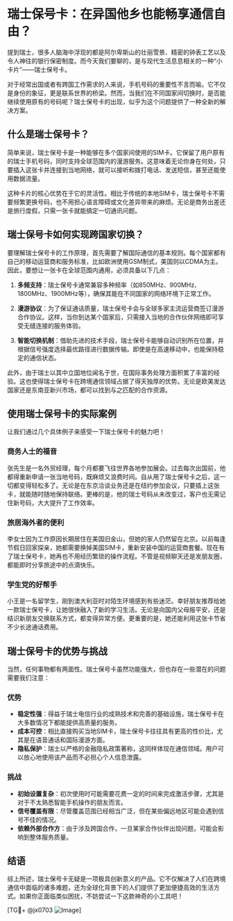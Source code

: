 # 瑞士保号卡：在异国他乡也能畅享通信自由？

提到瑞士，很多人脑海中浮现的都是阿尔卑斯山的壮丽雪景、精密的钟表工艺以及令人神往的银行保密制度。而今天我们要聊的，是与现代生活息息相关的一种“小卡片”——瑞士保号卡。

对于经常出国或者有跨国工作需求的人来说，手机号码的重要性不言而喻。它不仅是身份的象征，更是联系世界的桥梁。然而，当我们在不同国家间切换时，是否能继续使用原有的号码呢？瑞士保号卡的出现，似乎为这个问题提供了一种全新的解决方案。

## 什么是瑞士保号卡？

简单来说，瑞士保号卡是一种能够在多个国家间使用的SIM卡。它保留了用户原有的瑞士手机号码，同时支持全球范围内的漫游服务。这意味着无论你身在何处，只要插入这张卡并连接到当地网络，就可以接听和拨打电话、发送短信，甚至还能使用数据流量。

这种卡片的核心优势在于它的灵活性。相比于传统的本地SIM卡，瑞士保号卡不需要频繁更换号码，也不用担心语言障碍或文化差异带来的麻烦。无论是商务出差还是旅行度假，只需一张卡就能搞定一切通讯问题。

## 瑞士保号卡如何实现跨国家切换？

要理解瑞士保号卡的工作原理，首先需要了解国际通信的基本规则。每个国家都有自己的移动运营商和服务标准，比如欧洲使用GSM制式，美国则以CDMA为主。因此，要想让一张卡在全球范围内通用，必须具备以下几点：

1. **多频支持**：瑞士保号卡通常兼容多种频率（如850MHz、900MHz、1800MHz、1900MHz等），确保其能在不同国家的网络环境下正常工作。
   
2. **漫游协议**：为了保证通话质量，瑞士保号卡会与全球多家主流运营商签订漫游合作协议。这样，当你到达某个国家后，只需接入当地的合作伙伴网络即可享受无缝连接的服务体验。

3. **智能切换机制**：借助先进的技术手段，瑞士保号卡能够自动识别所在位置，并根据信号强度选择最优路径进行数据传输。即使是在高速移动中，也能保持稳定的通信状态。

此外，由于瑞士以其中立国地位闻名于世，在国际事务处理方面积累了丰富的经验。这也使得瑞士保号卡在跨境通信领域占据了得天独厚的优势。无论是欧美发达国家还是东南亚新兴市场，都可以找到与之匹配的合作资源。

## 使用瑞士保号卡的实际案例

让我们通过几个具体例子来感受一下瑞士保号卡的魅力吧！

### 商务人士的福音

张先生是一名外贸经理，每个月都要飞往世界各地参加展会。过去每次出国前，他都得重新申请一张当地号码，既麻烦又浪费时间。自从用了瑞士保号卡之后，这一切都变得轻松多了。无论是在东京洽谈业务还是在纽约参加会议，只要插上这张卡，就能随时随地保持联络。更棒的是，他的瑞士号码从未改变过，客户也无需记住新号码，大大提升了工作效率。

### 旅居海外者的便利

李女士因为工作原因长期居住在美国旧金山，但她的家人仍然留在北京。以前每逢节假日回家探亲，她都需要换掉美国SIM卡，重新安装中国的运营商套餐。现在有了瑞士保号卡，她再也不用经历繁琐的操作流程。不管是视频聊天还是发朋友圈，都能即时分享旅途中的点滴快乐。

### 学生党的好帮手

小王是一名留学生，刚到澳大利亚时对陌生环境感到有些迷茫。幸好朋友推荐给她一款瑞士保号卡，让她很快融入了新的学习生活。无论是向国内父母报平安，还是结识新朋友交换联系方式，都变得异常方便。更重要的是，她还能利用这张卡节省不少长途通话费用。

## 瑞士保号卡的优势与挑战

当然，任何事物都有两面性。瑞士保号卡虽然功能强大，但也存在一些潜在的问题需要我们注意：

### 优势

- **稳定性强**：得益于瑞士电信行业的成熟技术和完善的基础设施，瑞士保号卡在大多数情况下都能提供高质量的服务。
- **成本可控**：相比直接购买当地SIM卡，瑞士保号卡往往具有更高的性价比，尤其是在语音通话和国际漫游方面。
- **隐私保护**：瑞士以严格的金融隐私政策著称，这同样体现在通信领域。用户可以放心地使用该产品而不必担心个人信息泄露。

### 挑战

- **初始设置复杂**：初次使用时可能需要花费一定的时间来完成激活步骤，尤其是对于不太熟悉智能手机操作的朋友而言。
- **信号覆盖有限**：尽管覆盖范围已经相当广泛，但在某些偏远地区可能会遇到信号不佳的情况。
- **依赖外部合作方**：由于涉及跨国合作，一旦某家合作伙伴出现问题，可能会影响到整体服务质量。

## 结语

综上所述，瑞士保号卡无疑是一项极具创新意义的产品。它不仅解决了人们在跨境通信中面临的诸多难题，还为全球化背景下的人们提供了更加便捷高效的生活方式。如果你正面临类似困扰，不妨尝试一下这款神奇的小工具吧！

[TG💪+ @jx0703 ![Image](https://github.com/user-attachments/assets/dbca1d08-cadb-493c-b0ec-ad6f7a83f270)]
